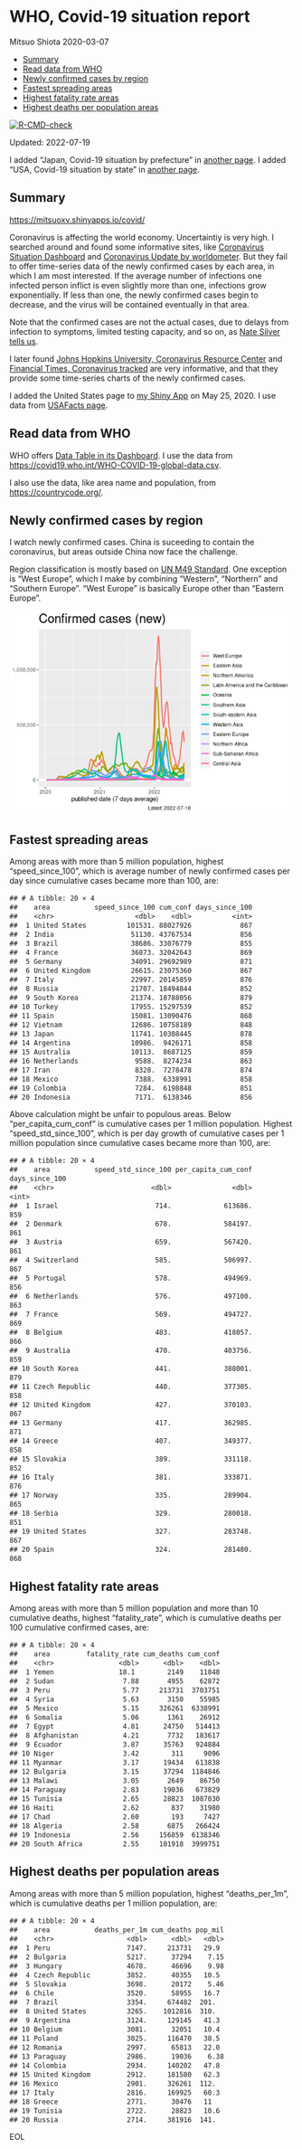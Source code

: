 WHO, Covid-19 situation report
================
Mitsuo Shiota
2020-03-07

-   [Summary](#summary)
-   [Read data from WHO](#read-data-from-who)
-   [Newly confirmed cases by region](#newly-confirmed-cases-by-region)
-   [Fastest spreading areas](#fastest-spreading-areas)
-   [Highest fatality rate areas](#highest-fatality-rate-areas)
-   [Highest deaths per population
    areas](#highest-deaths-per-population-areas)

<!-- badges: start -->

[![R-CMD-check](https://github.com/mitsuoxv/covid/actions/workflows/R-CMD-check.yaml/badge.svg)](https://github.com/mitsuoxv/covid/actions/workflows/R-CMD-check.yaml)
<!-- badges: end -->

Updated: 2022-07-19

I added “Japan, Covid-19 situation by prefecture” in [another
page](Japan.md). I added “USA, Covid-19 situation by state” in [another
page](USA.md).

## Summary

<https://mitsuoxv.shinyapps.io/covid/>

Coronavirus is affecting the world economy. Uncertaintiy is very high. I
searched around and found some informative sites, like [Coronavirus
Situation
Dashboard](https://who.maps.arcgis.com/apps/opsdashboard/index.html#/c88e37cfc43b4ed3baf977d77e4a0667)
and [Coronavirus Update by
worldometer](https://www.worldometers.info/coronavirus/). But they fail
to offer time-series data of the newly confirmed cases by each area, in
which I am most interested. If the average number of infections one
infected person inflict is even slightly more than one, infections grow
exponentially. If less than one, the newly confirmed cases begin to
decrease, and the virus will be contained eventually in that area.

Note that the confirmed cases are not the actual cases, due to delays
from infection to symptoms, limited testing capacity, and so on, as
[Nate Silver tells
us](https://fivethirtyeight.com/features/coronavirus-case-counts-are-meaningless/).

I later found [Johns Hopkins University, Coronavirus Resource
Center](https://coronavirus.jhu.edu/) and [Financial Times, Coronavirus
tracked](https://www.ft.com/content/a26fbf7e-48f8-11ea-aeb3-955839e06441)
are very informative, and that they provide some time-series charts of
the newly confirmed cases.

I added the United States page to [my Shiny
App](https://mitsuoxv.shinyapps.io/covid/) on May 25, 2020. I use data
from [USAFacts
page](https://usafacts.org/visualizations/coronavirus-covid-19-spread-map/).

## Read data from WHO

WHO offers [Data Table in its Dashboard](https://covid19.who.int/table).
I use the data from
<https://covid19.who.int/WHO-COVID-19-global-data.csv>.

I also use the data, like area name and population, from
<https://countrycode.org/>.

## Newly confirmed cases by region

I watch newly confirmed cases. China is suceeding to contain the
coronavirus, but areas outside China now face the challenge.

Region classification is mostly based on [UN M49
Standard](https://unstats.un.org/unsd/methodology/m49/). One exception
is “West Europe”, which I make by combining “Western”, “Northern” and
“Southern Europe”. “West Europe” is basically Europe other than “Eastern
Europe”.

![](README_files/figure-gfm/chart-1.png)<!-- -->

## Fastest spreading areas

Among areas with more than 5 million population, highest
“speed_since_100”, which is average number of newly confirmed cases per
day since cumulative cases became more than 100, are:

    ## # A tibble: 20 × 4
    ##    area           speed_since_100 cum_conf days_since_100
    ##    <chr>                    <dbl>    <dbl>          <int>
    ##  1 United States          101531. 88027926            867
    ##  2 India                   51130. 43767534            856
    ##  3 Brazil                  38686. 33076779            855
    ##  4 France                  36873. 32042643            869
    ##  5 Germany                 34091. 29692989            871
    ##  6 United Kingdom          26615. 23075360            867
    ##  7 Italy                   22997. 20145859            876
    ##  8 Russia                  21707. 18494844            852
    ##  9 South Korea             21374. 18788056            879
    ## 10 Turkey                  17955. 15297539            852
    ## 11 Spain                   15081. 13090476            868
    ## 12 Vietnam                 12686. 10758189            848
    ## 13 Japan                   11741. 10308445            878
    ## 14 Argentina               10986.  9426171            858
    ## 15 Australia               10113.  8687125            859
    ## 16 Netherlands              9588.  8274234            863
    ## 17 Iran                     8328.  7278478            874
    ## 18 Mexico                   7388.  6338991            858
    ## 19 Colombia                 7284.  6198848            851
    ## 20 Indonesia                7171.  6138346            856

Above calculation might be unfair to populous areas. Below
“per_capita_cum_conf” is cumulative cases per 1 million population.
Highest “speed_std_since_100”, which is per day growth of cumulative
cases per 1 million population since cumulative cases became more than
100, are:

    ## # A tibble: 20 × 4
    ##    area           speed_std_since_100 per_capita_cum_conf days_since_100
    ##    <chr>                        <dbl>               <dbl>          <int>
    ##  1 Israel                        714.             613686.            859
    ##  2 Denmark                       678.             584197.            861
    ##  3 Austria                       659.             567420.            861
    ##  4 Switzerland                   585.             506997.            867
    ##  5 Portugal                      578.             494969.            856
    ##  6 Netherlands                   576.             497100.            863
    ##  7 France                        569.             494727.            869
    ##  8 Belgium                       483.             418057.            866
    ##  9 Australia                     470.             403756.            859
    ## 10 South Korea                   441.             388001.            879
    ## 11 Czech Republic                440.             377305.            858
    ## 12 United Kingdom                427.             370103.            867
    ## 13 Germany                       417.             362985.            871
    ## 14 Greece                        407.             349377.            858
    ## 15 Slovakia                      389.             331118.            852
    ## 16 Italy                         381.             333871.            876
    ## 17 Norway                        335.             289904.            865
    ## 18 Serbia                        329.             280018.            851
    ## 19 United States                 327.             283748.            867
    ## 20 Spain                         324.             281480.            868

## Highest fatality rate areas

Among areas with more than 5 million population and more than 10
cumulative deaths, highest “fatality_rate”, which is cumulative deaths
per 100 cumulative confirmed cases, are:

    ## # A tibble: 20 × 4
    ##    area         fatality_rate cum_deaths cum_conf
    ##    <chr>                <dbl>      <dbl>    <dbl>
    ##  1 Yemen                18.1        2149    11848
    ##  2 Sudan                 7.88       4955    62872
    ##  3 Peru                  5.77     213731  3703751
    ##  4 Syria                 5.63       3150    55985
    ##  5 Mexico                5.15     326261  6338991
    ##  6 Somalia               5.06       1361    26912
    ##  7 Egypt                 4.81      24750   514413
    ##  8 Afghanistan           4.21       7732   183617
    ##  9 Ecuador               3.87      35763   924884
    ## 10 Niger                 3.42        311     9096
    ## 11 Myanmar               3.17      19434   613838
    ## 12 Bulgaria              3.15      37294  1184846
    ## 13 Malawi                3.05       2649    86750
    ## 14 Paraguay              2.83      19036   673829
    ## 15 Tunisia               2.65      28823  1087030
    ## 16 Haiti                 2.62        837    31980
    ## 17 Chad                  2.60        193     7427
    ## 18 Algeria               2.58       6875   266424
    ## 19 Indonesia             2.56     156859  6138346
    ## 20 South Africa          2.55     101918  3999751

## Highest deaths per population areas

Among areas with more than 5 million population, highest
“deaths_per_1m”, which is cumulative deaths per 1 million population,
are:

    ## # A tibble: 20 × 4
    ##    area           deaths_per_1m cum_deaths pop_mil
    ##    <chr>                  <dbl>      <dbl>   <dbl>
    ##  1 Peru                   7147.     213731   29.9 
    ##  2 Bulgaria               5217.      37294    7.15
    ##  3 Hungary                4678.      46696    9.98
    ##  4 Czech Republic         3852.      40355   10.5 
    ##  5 Slovakia               3698.      20172    5.46
    ##  6 Chile                  3520.      58955   16.7 
    ##  7 Brazil                 3354.     674482  201.  
    ##  8 United States          3265.    1012816  310.  
    ##  9 Argentina              3124.     129145   41.3 
    ## 10 Belgium                3081.      32051   10.4 
    ## 11 Poland                 3025.     116470   38.5 
    ## 12 Romania                2997.      65813   22.0 
    ## 13 Paraguay               2986.      19036    6.38
    ## 14 Colombia               2934.     140202   47.8 
    ## 15 United Kingdom         2912.     181580   62.3 
    ## 16 Mexico                 2901.     326261  112.  
    ## 17 Italy                  2816.     169925   60.3 
    ## 18 Greece                 2771.      30476   11   
    ## 19 Tunisia                2722.      28823   10.6 
    ## 20 Russia                 2714.     381916  141.

EOL
